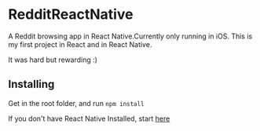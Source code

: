 # RedditReactNative
A Reddit browsing app in React Native.Currently only running in iOS.
This is my first project in React and in React Native.

It was hard but rewarding :)

## Installing
Get in the root folder, and run `npm install`

If you don't have React Native Installed, start [here](https://facebook.github.io/react-native/docs/getting-started.html#content)


